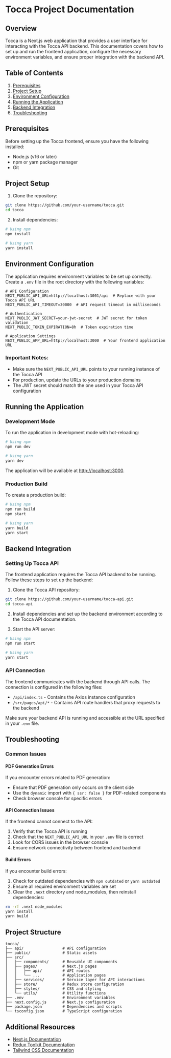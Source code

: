 # Tocca Project Documentation

## Overview

Tocca is a Next.js web application that provides a user interface for interacting with the Tocca API backend. This documentation covers how to set up and run the frontend application, configure the necessary environment variables, and ensure proper integration with the backend API.

## Table of Contents

1. [Prerequisites](#prerequisites)
2. [Project Setup](#project-setup)
3. [Environment Configuration](#environment-configuration)
4. [Running the Application](#running-the-application)
5. [Backend Integration](#backend-integration)
6. [Troubleshooting](#troubleshooting)

## Prerequisites

Before setting up the Tocca frontend, ensure you have the following installed:

- Node.js (v16 or later)
- npm or yarn package manager
- Git

## Project Setup

1. Clone the repository:

```bash
git clone https://github.com/your-username/tocca.git
cd tocca
```

2. Install dependencies:

```bash
# Using npm
npm install

# Using yarn
yarn install
```

## Environment Configuration

The application requires environment variables to be set up correctly. Create a `.env` file in the root directory with the following variables:

```
# API Configuration
NEXT_PUBLIC_API_URL=http://localhost:3001/api  # Replace with your Tocca API URL
NEXT_PUBLIC_API_TIMEOUT=30000  # API request timeout in milliseconds

# Authentication
NEXT_PUBLIC_JWT_SECRET=your-jwt-secret  # JWT secret for token validation
NEXT_PUBLIC_TOKEN_EXPIRATION=8h  # Token expiration time

# Application Settings
NEXT_PUBLIC_APP_URL=http://localhost:3000  # Your frontend application URL
```

### Important Notes:

- Make sure the `NEXT_PUBLIC_API_URL` points to your running instance of the Tocca API
- For production, update the URLs to your production domains
- The JWT secret should match the one used in your Tocca API configuration

## Running the Application

### Development Mode

To run the application in development mode with hot-reloading:

```bash
# Using npm
npm run dev

# Using yarn
yarn dev
```

The application will be available at [http://localhost:3000](http://localhost:3000).

### Production Build

To create a production build:

```bash
# Using npm
npm run build
npm start

# Using yarn
yarn build
yarn start
```

## Backend Integration

### Setting Up Tocca API

The frontend application requires the Tocca API backend to be running. Follow these steps to set up the backend:

1. Clone the Tocca API repository:

```bash
git clone https://github.com/your-username/tocca-api.git
cd tocca-api
```

2. Install dependencies and set up the backend environment according to the Tocca API documentation.

3. Start the API server:

```bash
# Using npm
npm run start

# Using yarn
yarn start
```

### API Connection

The frontend communicates with the backend through API calls. The connection is configured in the following files:

- `/api/index.ts` - Contains the Axios instance configuration
- `/src/pages/api/*` - Contains API route handlers that proxy requests to the backend

Make sure your backend API is running and accessible at the URL specified in your `.env` file.

## Troubleshooting

### Common Issues

#### PDF Generation Errors

If you encounter errors related to PDF generation:

- Ensure that PDF generation only occurs on the client side
- Use the `dynamic` import with `{ ssr: false }` for PDF-related components
- Check browser console for specific errors

#### API Connection Issues

If the frontend cannot connect to the API:

1. Verify that the Tocca API is running
2. Check that the `NEXT_PUBLIC_API_URL` in your `.env` file is correct
3. Look for CORS issues in the browser console
4. Ensure network connectivity between frontend and backend

#### Build Errors

If you encounter build errors:

1. Check for outdated dependencies with `npm outdated` or `yarn outdated`
2. Ensure all required environment variables are set
3. Clear the `.next` directory and node_modules, then reinstall dependencies:

```bash
rm -rf .next node_modules
yarn install
yarn build
```

## Project Structure

```
tocca/
├── api/                 # API configuration
├── public/              # Static assets
├── src/
│   ├── components/      # Reusable UI components
│   ├── pages/           # Next.js pages
│   │   ├── api/         # API routes
│   │   └── ...          # Application pages
│   ├── services/        # Service layer for API interactions
│   ├── store/           # Redux store configuration
│   ├── styles/          # CSS and styling
│   └── utils/           # Utility functions
├── .env                 # Environment variables
├── next.config.js       # Next.js configuration
├── package.json         # Dependencies and scripts
└── tsconfig.json        # TypeScript configuration
```

## Additional Resources

- [Next.js Documentation](https://nextjs.org/docs)
- [Redux Toolkit Documentation](https://redux-toolkit.js.org/)
- [Tailwind CSS Documentation](https://tailwindcss.com/docs)